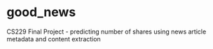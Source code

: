 # good_news
CS229 Final Project - predicting number of shares using news article metadata and content extraction
